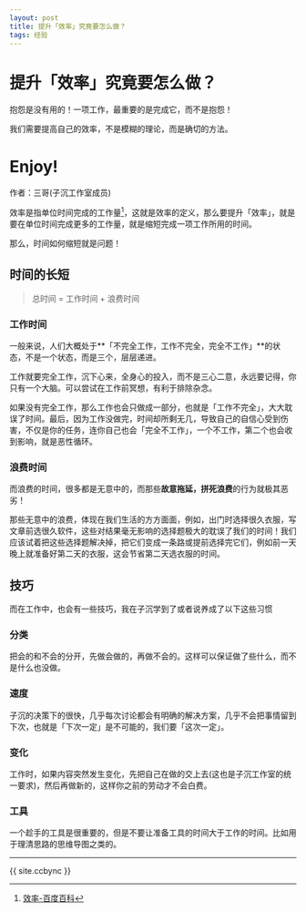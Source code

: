 ```yaml
---
layout: post
title: 提升「效率」究竟要怎么做？
tags: 经验
---
```


# 提升「效率」究竟要怎么做？

抱怨是没有用的！一项工作，最重要的是完成它，而不是抱怨！

我们需要提高自己的效率，不是模糊的理论，而是确切的方法。

# Enjoy!

作者：三哥(子沉工作室成员)

效率是指单位时间完成的工作量[^1]，这就是效率的定义，那么要提升「效率」，就是要在单位时间完成更多的工作量，就是缩短完成一项工作所用的时间。

那么，时间如何缩短就是问题！

## 时间的长短

> 总时间 = 工作时间 + 浪费时间

### 工作时间

一般来说，人们大概处于**「不完全工作，工作不完全，完全不工作」**的状态，不是一个状态，而是三个，层层递进。

工作就要完全工作，沉下心来，全身心的投入，而不是三心二意，永远要记得，你只有一个大脑。可以尝试在工作前冥想，有利于排除杂念。

如果没有完全工作，那么工作也会只做成一部分，也就是「工作不完全」，大大耽误了时间。最后，因为工作没做完，时间却所剩无几，导致自己的自信心受到伤害，不仅是你的任务，连你自己也会「完全不工作」，一个不工作，第二个也会收到影响，就是恶性循环。

### 浪费时间

而浪费的时间，很多都是无意中的，而那些**故意拖延，拼死浪费**的行为就极其恶劣！

那些无意中的浪费，体现在我们生活的方方面面，例如，出门时选择很久衣服，写文章前选很久软件，这些对结果毫无影响的选择题极大的耽误了我们的时间！我们应该试着把这些选择题解决掉，把它们变成一条路或提前选择完它们，例如前一天晚上就准备好第二天的衣服，这会节省第二天选衣服的时间。

## 技巧

而在工作中，也会有一些技巧，我在子沉学到了或者说养成了以下这些习惯

### 分类

把会的和不会的分开，先做会做的，再做不会的。这样可以保证做了些什么，而不是什么也没做。

### 速度

子沉的决策下的很快，几乎每次讨论都会有明确的解决方案，几乎不会把事情留到下次，也就是「下次一定」是不可能的，我们要「这次一定」。

### 变化

工作时，如果内容突然发生变化，先把自己在做的交上去(这也是子沉工作室的统一要求)，然后再做新的，这样你之前的劳动才不会白费。

### 工具

一个趁手的工具是很重要的，但是不要让准备工具的时间大于工作的时间。比如用于理清思路的思维导图之类的。

[^1]:[效率-百度百科](https://baike.baidu.com/item/%E6%95%88%E7%8E%87)

------------------

{{ site.ccbync }}

